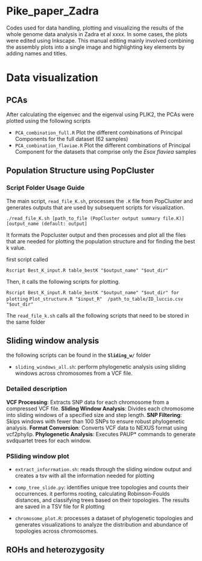 # Pike_paper_Zadra

Codes used for data handling, plotting and visualizing the results of the whole genome data analysis in Zadra et al xxxx.
In some cases, the plots were edited using Inkscape. This manual editing mainly involved combining the assembly plots into a single image and highlighting key elements by adding names and titles.

# Data visualization

## PCAs

After calculating the eigenvec and the eigenval using PLIK2, the PCAs were plotted using the following scripts
* `PCA_combination_full.R` Plot the different combinations of Principal Components for the full dataset (62 samples)
*  `PCA_combination_flaviae.R` Plot the different combinations of Principal Component for the datasets that comprise only the _Esox flaviea_ samples

## Population Structure using PopCluster

### Script Folder Usage Guide

 The main script, `read_file_K.sh`, processes the `.K` file from PopCluster and generates outputs that are used by subsequent scripts for visualization.

`./read_file_K.sh [path_to_file (PopCluster output summary file.K)] [output_name (default: output]` 

It formats the Popcluster output and then processes and plot all the files that are needed for plotting the population structure and for finding the best k value.

first script called 

`Rscript Best_K_input.R table_bestK "$output_name" "$out_dir"`

Then, it calls the following scripts for plotting. 

`Rscript Best_K_input.R table_bestK "$output_name" "$out_dir" for plotting`
`Plot_structure.R "$input_R"  /path_to_table/ID_luccio.csv "$out_dir"`

The `read_file_k.sh` calls all the following scripts that need to be stored in the same folder

## Sliding window analysis 
the following scripts can be found in the **`Sliding_w/`** folder

* `sliding_windows_all.sh`: perform phylogenetic analysis using sliding windows across chromosomes from a VCF file. 
### Detailed description
**VCF Processing**: Extracts SNP data for each chromosome from a compressed VCF file.
**Sliding Window Analysis**: Divides each chromosome into sliding windows of a specified size and step length.
**SNP Filtering**: Skips windows with fewer than 100 SNPs to ensure robust phylogenetic analysis.
**Format Conversion**: Converts VCF data to NEXUS format using vcf2phylip.
**Phylogenetic Analysis**: Executes PAUP* commands to generate svdquartet trees for each window.

### PSliding window plot

* `extract_inforrmation.sh`: reads through the sliding window output and creates a tsv with all the information needed for plotting

* `comp_tree_slide.py`: identifies unique tree topologies and counts their occurrences. it performs rooting, calculating Robinson-Foulds distances, and classifying trees based on their topologies. The results are saved in a TSV file for R plotting
  
* `chromosome_plot.R`: processes a dataset of phylogenetic topologies and generates visualizations to analyze the distribution and abundance of topologies across chromosomes.


## ROHs and heterozygosity





